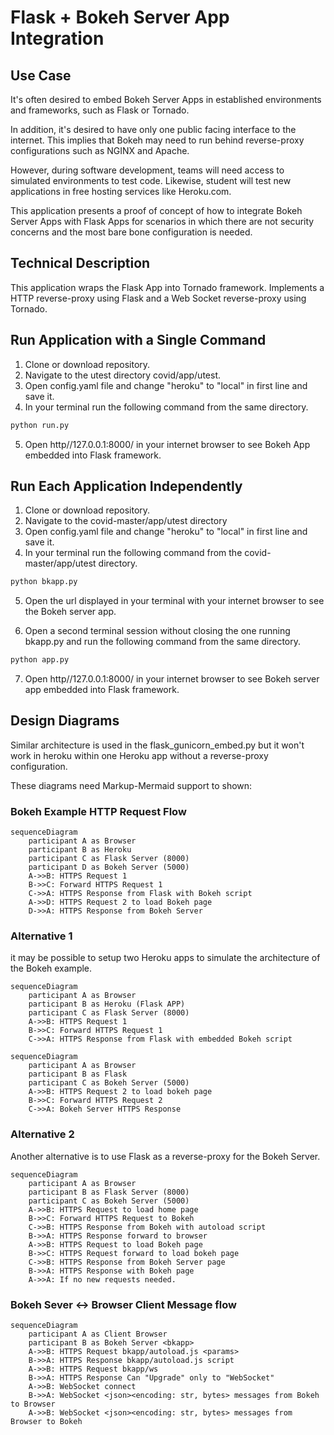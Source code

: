 
# Flask + Bokeh Server App Integration

## Use Case

It's often desired to embed Bokeh Server Apps in established environments and frameworks, such as Flask or Tornado.

In addition, it's desired to have only one public facing interface to the internet. This implies that Bokeh may need to run behind reverse-proxy configurations such as NGINX and Apache.

However, during software development, teams will need access to simulated environments to test code. Likewise, student will test new applications in free hosting services like Heroku.com.

This application presents a proof of concept of how to integrate Bokeh Server Apps with Flask Apps for scenarios in which there are not security concerns and the most bare bone configuration is needed.

## Technical Description

This application wraps the Flask App into Tornado framework. Implements a HTTP reverse-proxy using Flask and a Web Socket reverse-proxy using Tornado.

## Run Application with a Single Command

1. Clone or download repository.
2. Navigate to the utest directory covid/app/utest.
3. Open config.yaml file and change "heroku" to "local" in first line and save it.
4. In your terminal run the following command from the same directory.

``` Python
python run.py
```

5. Open http//127.0.0.1:8000/ in your internet browser to see Bokeh App embedded into Flask framework.

## Run Each Application Independently

1. Clone or download repository.
2. Navigate to the covid-master/app/utest directory
3. Open config.yaml file and change "heroku" to "local" in first line and save it.
4. In your terminal run the following command from the covid-master/app/utest directory.

``` Python
python bkapp.py
```

5. Open the url displayed in your terminal with your internet browser to see the Bokeh server app.

6. Open a second terminal session without closing the one running bkapp.py and run the following command from the same directory.

``` Python
python app.py
```

7. Open http//127.0.0.1:8000/ in your internet browser to see Bokeh server app embedded into Flask framework.

## Design Diagrams

Similar architecture is used in the flask_gunicorn_embed.py but it won't work in heroku within one Heroku app without a reverse-proxy configuration.

These diagrams need Markup-Mermaid support to shown:

### Bokeh Example HTTP Request Flow

``` Mermaid
sequenceDiagram
    participant A as Browser
    participant B as Heroku
    participant C as Flask Server (8000)
    participant D as Bokeh Server (5000)
    A->>B: HTTPS Request 1
    B->>C: Forward HTTPS Request 1
    C->>A: HTTPS Response from Flask with Bokeh script
    A->>D: HTTPS Request 2 to load Bokeh page
    D->>A: HTTPS Response from Bokeh Server
```

### Alternative 1

it may be possible to setup two Heroku apps to simulate the architecture of the Bokeh example.

``` mermaid
sequenceDiagram
    participant A as Browser
    participant B as Heroku (Flask APP)
    participant C as Flask Server (8000)
    A->>B: HTTPS Request 1
    B->>C: Forward HTTPS Request 1
    C->>A: HTTPS Response from Flask with embedded Bokeh script
```

``` mermaid
sequenceDiagram
    participant A as Browser
    participant B as Flask
    participant C as Bokeh Server (5000)
    A->>B: HTTPS Request 2 to load bokeh page
    B->>C: Forward HTTPS Request 2
    C->>A: Bokeh Server HTTPS Response
```

### Alternative 2

Another alternative is to use Flask as a reverse-proxy for the Bokeh Server.

``` mermaid
sequenceDiagram
    participant A as Browser
    participant B as Flask Server (8000)
    participant C as Bokeh Server (5000)
    A->>B: HTTPS Request to load home page
    B->>C: Forward HTTPS Request to Bokeh
    C->>B: HTTPS Response from Bokeh with autoload script
    B->>A: HTTPS Response forward to browser
    A->>B: HTTPS Request to load Bokeh page
    B->>C: HTTPS Request forward to load bokeh page
    C->>B: HTTPS Response from Bokeh Server page
    B->>A: HTTPS Response with Bokeh page
    A->>A: If no new requests needed.
```

### Bokeh Sever <-> Browser Client Message flow

``` mermaid
sequenceDiagram
    participant A as Client Browser
    participant B as Bokeh Server <bkapp>
    A->>B: HTTPS Request bkapp/autoload.js <params>
    B->>A: HTTPS Response bkapp/autoload.js script
    A->>B: HTTPS Request bkapp/ws
    B->>A: HTTPS Response Can "Upgrade" only to "WebSocket"
    A->>B: WebSocket connect
    B->>A: WebSocket <json><encoding: str, bytes> messages from Bokeh to Browser
    A->>B: WebSocket <json><encoding: str, bytes> messages from Browser to Bokeh
```
